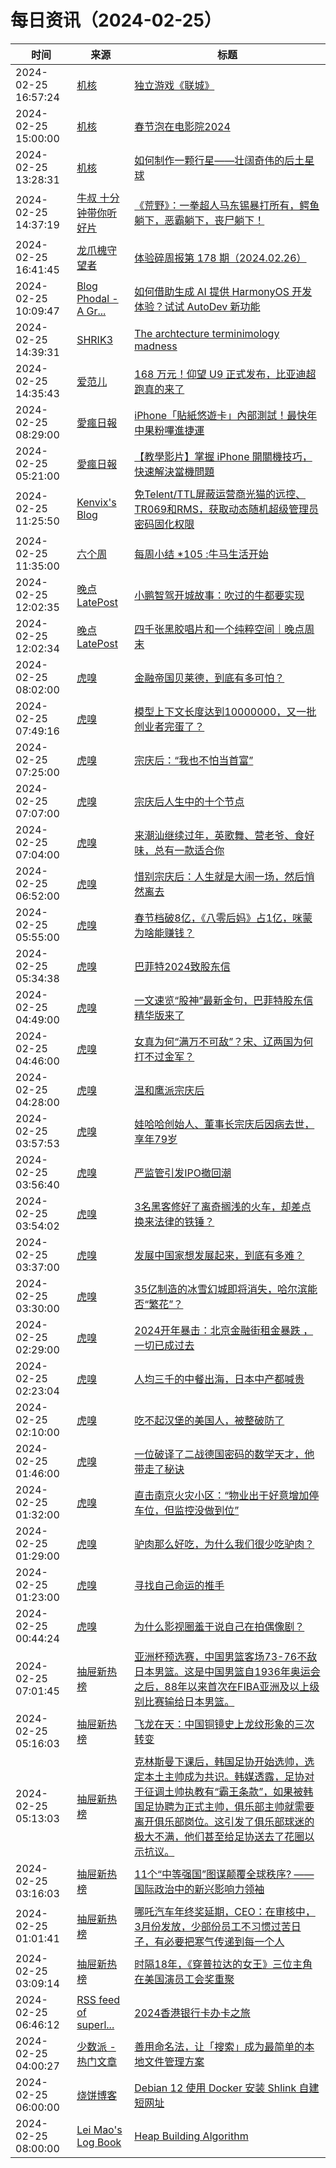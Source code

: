 ﻿# 每日资讯（2024-02-25）

|时间|来源|标题|
|---|---|---|
|2024-02-25 16:57:24|[机核](https://www.gcores.com/rss)|[独立游戏《联城》](https://www.gcores.com/videos/178046)|
|2024-02-25 15:00:00|[机核](https://www.gcores.com/rss)|[春节泡在电影院2024](https://www.gcores.com/radios/177980)|
|2024-02-25 13:28:31|[机核](https://www.gcores.com/rss)|[如何制作一颗行星——壮阔奇伟的后土星球](https://www.gcores.com/articles/178045)|
|2024-02-25 14:37:19|[牛叔 十分钟带你听好片](https://getpodcast.xyz/data/ximalaya/11534451.xml)|[《荒野》：一拳超人马东锡暴打所有，鳄鱼躺下，恶霸躺下，丧尸躺下！](https://www.ximalaya.com/sound/708816508)|
|2024-02-25 16:41:45|[龙爪槐守望者](http://www.ftium4.com/rss.xml)|[体验碎周报第 178 期（2024.02.26）](https://www.ftium4.com/ux-weekly-178.html)|
|2024-02-25 10:09:47|[Blog Phodal - A Gr...](https://www.phodal.com/blog/feeds/rss/)|[如何借助生成 AI 提供 HarmonyOS 开发体验？试试 AutoDev 新功能](http://www.phodal.com/blog/autodev-aigc-for-harmonyos/)|
|2024-02-25 14:39:31|[SHRIK3](https://shrik3.com/index.xml)|[The archtecture terminimology madness](https://shrik3.com/post/term_madness/)|
|2024-02-25 14:35:43|[爱范儿](https://www.ifanr.com/feed)|[168 万元！仰望 U9 正式发布，比亚迪超跑真的来了](https://www.ifanr.com/1576109?utm_source=rss&utm_medium=rss&utm_campaign=)|
|2024-02-25 08:29:00|[愛瘋日報](http://www.iphonetaiwan.org/feeds/posts/default)|[iPhone「貼紙悠遊卡」內部測試！最快年中果粉嗶進捷運](https://www.iphonetaiwan.org/2024/02/iphone-easycard-stickers.html)|
|2024-02-25 05:21:00|[愛瘋日報](http://www.iphonetaiwan.org/feeds/posts/default)|[【教學影片】掌握 iPhone 開關機技巧，快速解決當機問題](https://www.iphonetaiwan.org/2024/02/iphone-power-on-off-guide.html)|
|2024-02-25 11:25:50|[Kenvix's Blog](https://kenvix.com/rss.xml)|[免Telent/TTL屏蔽运营商光猫的远控、TR069和RMS，获取动态随机超级管理员密码固化权限](https://kenvix.com/post/block-tr069-and-rms/)|
|2024-02-25 11:35:00|[六个周](https://blog.liugezhou.online/atom.xml)|[每周小结 *105 :牛马生活开始](https://blog.liugezhou.online/202406-No105/)|
|2024-02-25 12:02:35|[晚点LatePost](https://feedpress.me/wx-postlate)|[小鹏智驾开城故事：吹过的牛都要实现](http://mp.weixin.qq.com/s?__biz=MzU3Mjk1OTQ0Ng%3D%3D&mid=2247512904&idx=2&sn=bccde75a7ff4ad5e8479e064bae806eb)|
|2024-02-25 12:02:34|[晚点LatePost](https://feedpress.me/wx-postlate)|[四千张黑胶唱片和一个纯粹空间｜晚点周末](http://mp.weixin.qq.com/s?__biz=MzU3Mjk1OTQ0Ng%3D%3D&mid=2247512904&idx=1&sn=5c960c8fa212d34751e969fd22762c0e)|
|2024-02-25 08:02:00|[虎嗅](https://rss.huxiu.com/)|[金融帝国贝莱德，到底有多可怕？](https://www.huxiu.com/article/2706104.html?f=rss)|
|2024-02-25 07:49:16|[虎嗅](https://rss.huxiu.com/)|[模型上下文长度达到10000000，又一批创业者完蛋了？](https://www.huxiu.com/article/2712267.html?f=rss)|
|2024-02-25 07:25:00|[虎嗅](https://rss.huxiu.com/)|[宗庆后：“我也不怕当首富”](https://www.huxiu.com/article/2712271.html?f=rss)|
|2024-02-25 07:07:00|[虎嗅](https://rss.huxiu.com/)|[宗庆后人生中的十个节点](https://www.huxiu.com/article/2711797.html?f=rss)|
|2024-02-25 07:04:00|[虎嗅](https://rss.huxiu.com/)|[来潮汕继续过年，英歌舞、营老爷、食好味，总有一款适合你](https://www.huxiu.com/article/2708135.html?f=rss)|
|2024-02-25 06:52:00|[虎嗅](https://rss.huxiu.com/)|[惜别宗庆后：人生就是大闹一场，然后悄然离去](https://www.huxiu.com/article/2711814.html?f=rss)|
|2024-02-25 05:55:00|[虎嗅](https://rss.huxiu.com/)|[春节档破8亿，《八零后妈》占1亿，咪蒙为啥能赚钱？](https://www.huxiu.com/article/2707088.html?f=rss)|
|2024-02-25 05:34:38|[虎嗅](https://rss.huxiu.com/)|[巴菲特2024致股东信](https://www.huxiu.com/article/2711767.html?f=rss)|
|2024-02-25 04:49:00|[虎嗅](https://rss.huxiu.com/)|[一文速览“股神”最新金句，巴菲特股东信精华版来了](https://www.huxiu.com/article/2711775.html?f=rss)|
|2024-02-25 04:46:00|[虎嗅](https://rss.huxiu.com/)|[女真为何“满万不可敌”？宋、辽两国为何打不过金军？](https://www.huxiu.com/article/2709801.html?f=rss)|
|2024-02-25 04:28:00|[虎嗅](https://rss.huxiu.com/)|[温和鹰派宗庆后](https://www.huxiu.com/article/263740.html?f=rss)|
|2024-02-25 03:57:53|[虎嗅](https://rss.huxiu.com/)|[娃哈哈创始人、董事长宗庆后因病去世，享年79岁](https://www.huxiu.com/article/2711537.html?f=rss)|
|2024-02-25 03:56:40|[虎嗅](https://rss.huxiu.com/)|[严监管引发IPO撤回潮](https://www.huxiu.com/article/2709072.html?f=rss)|
|2024-02-25 03:54:02|[虎嗅](https://rss.huxiu.com/)|[3名黑客修好了离奇搁浅的火车，却差点换来法律的铁锤？](https://www.huxiu.com/article/2705522.html?f=rss)|
|2024-02-25 03:37:00|[虎嗅](https://rss.huxiu.com/)|[发展中国家想发展起来，到底有多难？](https://www.huxiu.com/article/2709412.html?f=rss)|
|2024-02-25 03:30:00|[虎嗅](https://rss.huxiu.com/)|[35亿制造的冰雪幻城即将消失，哈尔滨能否“繁花”？](https://www.huxiu.com/article/2710991.html?f=rss)|
|2024-02-25 02:29:00|[虎嗅](https://rss.huxiu.com/)|[2024开年暴击：北京金融街租金暴跌 ，一切已成过去](https://www.huxiu.com/article/2709444.html?f=rss)|
|2024-02-25 02:23:04|[虎嗅](https://rss.huxiu.com/)|[人均三千的中餐出海，日本中产都喊贵](https://www.huxiu.com/article/2710989.html?f=rss)|
|2024-02-25 02:10:00|[虎嗅](https://rss.huxiu.com/)|[吃不起汉堡的美国人，被整破防了](https://www.huxiu.com/article/2705876.html?f=rss)|
|2024-02-25 01:46:00|[虎嗅](https://rss.huxiu.com/)|[一位破译了二战德国密码的数学天才，他带走了秘诀](https://www.huxiu.com/article/2710981.html?f=rss)|
|2024-02-25 01:32:00|[虎嗅](https://rss.huxiu.com/)|[直击南京火灾小区：“物业出于好意增加停车位，但监控没做到位”](https://www.huxiu.com/article/2710976.html?f=rss)|
|2024-02-25 01:29:00|[虎嗅](https://rss.huxiu.com/)|[驴肉那么好吃，为什么我们很少吃驴肉？](https://www.huxiu.com/article/2709070.html?f=rss)|
|2024-02-25 01:23:00|[虎嗅](https://rss.huxiu.com/)|[寻找自己命运的推手](https://www.huxiu.com/article/2710509.html?f=rss)|
|2024-02-25 00:44:24|[虎嗅](https://rss.huxiu.com/)|[为什么影视圈羞于说自己在拍偶像剧？](https://www.huxiu.com/article/2709798.html?f=rss)|
|2024-02-25 07:01:45|[抽屉新热榜](http://dig.chouti.com/feed.xml)|[亚洲杯预选赛，中国男篮客场73-76不敌日本男篮。这是中国男篮自1936年奥运会之后，88年以来首次在FIBA亚洲及以上级别比赛输给日本男篮。](https://dig.chouti.com/link/41631069)|
|2024-02-25 05:16:03|[抽屉新热榜](http://dig.chouti.com/feed.xml)|[飞龙在天：中国铜镜史上龙纹形象的三次转变](https://dig.chouti.com/link/41630499)|
|2024-02-25 05:13:03|[抽屉新热榜](http://dig.chouti.com/feed.xml)|[克林斯曼下课后，韩国足协开始选帅，选定本土主帅成为共识。韩媒透露，足协对于征调土帅执教有“霸王条款”，如果被韩国足协聘为正式主帅，俱乐部主帅就需要离开俱乐部岗位。这引发了俱乐部球迷的极大不满，他们甚至给足协送去了花圈以示抗议。](https://dig.chouti.com/link/41630460)|
|2024-02-25 03:16:03|[抽屉新热榜](http://dig.chouti.com/feed.xml)|[11个“中等强国”图谋颠覆全球秩序? ——国际政治中的新兴影响力领袖](https://dig.chouti.com/link/41629698)|
|2024-02-25 01:01:41|[抽屉新热榜](http://dig.chouti.com/feed.xml)|[哪吒汽车年终奖延期，CEO：在审核中，3月份发放，少部份员工不习惯过苦日子，有必要把寒气传递到每一个人](https://dig.chouti.com/link/41628644)|
|2024-02-25 03:09:14|[抽屉新热榜](http://dig.chouti.com/feed.xml)|[时隔18年，《穿普拉达的女王》三位主角在美国演员工会奖重聚](https://dig.chouti.com/link/41629608)|
|2024-02-25 06:46:12|[RSS feed of superl...](https://raw.githubusercontent.com/superleeyom/blog/master/feed.xml)|[2024香港银行卡办卡之旅](https://github.com/superleeyom/blog/issues/58)|
|2024-02-25 04:00:27|[少数派 - 热门文章](https://rss.mifaw.com/articles/5c8bb11a3c41f61efd36683e/5c92450e3882afa09dff5928)|[善用命名法，让「搜索」成为最简单的本地文件管理方案](https://sspai.com/post/86393)|
|2024-02-25 06:00:00|[烧饼博客](https://u.sb/rss.xml)|[Debian 12 使用 Docker 安装 Shlink 自建短网址](https://u.sb/docker-shlink/)|
|2024-02-25 08:00:00|[Lei Mao's Log Book](https://leimao.github.io/atom.xml)|[Heap Building Algorithm](https://leimao.github.io/blog/Heap-Building-Asymptotic-Algorithm/)|
